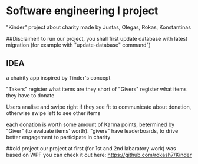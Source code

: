 # Software engineering I project
"Kinder" project about charity
made by Justas, Olegas, Rokas, Konstantinas

##Disclaimer!
to run our project, you shall first update database with latest migration (for example with "update-database" command")

## IDEA
a chairity app inspired by Tinder's concept

"Takers" register what items are they short of
"Givers" register what items they have to donate

Users analise and swipe right if they see fit to communicate about donation, otherwise swipe left to see other items

each donation is worth some amount of Karma points, betermined by "Giver" (to evaluate items' worth). 
"givers" have leaderboards, to drive better engagement to participate in charity

##old project
our project at first (for 1st and 2nd labaratory work) was based on WPF
you can check it out here: https://github.com/rokash7/Kinder
